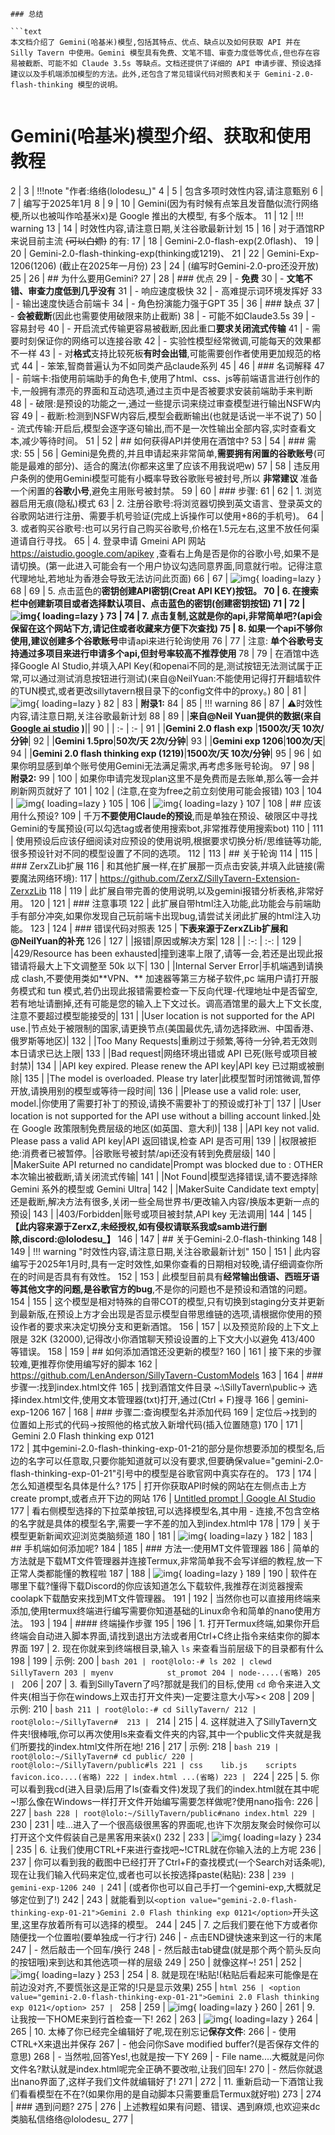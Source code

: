﻿```
### 总结

```text
本文档介绍了 Gemini(哈基米)模型,包括其特点、优点、缺点以及如何获取 API 并在 Silly Tavern 中使用。Gemini 模型具有免费、文笔不错、审查力度低等优点,但也存在容易被截断、可能不如 Claude 3.5s 等缺点。文档还提供了详细的 API 申请步骤、预设选择建议以及手机端添加模型的方法。此外,还包含了常见错误代码对照表和关于 Gemini-2.0-flash-thinking 模型的说明。
```
```

```
# Gemini(哈基米)模型介绍、获取和使用教程
  2 | 
  3 | !!!note "作者:络络(lolodesu_)"
  4 | 
  5 |       包含多项时效性内容,请注意甄别
  6 | 
  7 |       编写于2025年1月
  8 | 
  9 | 
 10 | Gemini(因为有时候有点笨且发音酷似流行网络梗,所以也被叫作哈基米x)是 Google 推出的大模型, 有多个版本。
 11 | 
 12 | !!! warning
 13 | 
 14 |       时效性内容,请注意日期,关注谷歌最新计划
 15 | 
 16 | 对于酒馆RP来说目前主流 ~~(可以白嫖)~~ 的有:
 17 | 
 18 | Gemini-2.0-flash-exp(2.0flash)、
 19 | 
 20 | Gemini-2.0-flash-thinking-exp(thinking或1219)、
 21 | 
 22 | Gemini-Exp-1206(1206) (截止在2025年一月份)
 23 | 
 24 | (编写时Gemini-2.0-pro还没开放)
 25 | 
 26 | ## 为什么要用Gemini?
 27 | 
 28 | ### 优点
 29 | - **免费**
 30 | - **文笔不错、审查力度低到几乎没有**
 31 | - 响应速度极快
 32 | - 高难提示词环境发挥好
 33 | - 输出速度快适合前端卡
 34 | - 角色扮演能力强于GPT
 35 | 
 36 | ### 缺点
 37 | - **会被截断**(因此也需要使用破限来防止截断)
 38 | - 可能不如Claude3.5s
 39 | - 容易封号
 40 | - 开启流式传输更容易被截断,因此重口**要求关闭流式传输**
 41 | - 需要时刻保证你的网络可以连接谷歌
 42 | - 实验性模型经常微调,可能每天的效果都不一样
 43 | - 对**格式**支持比较死板**有时会出错**,可能需要创作者使用更加规范的格式
 44 | - 笨笨,智商普遍认为不如同类产品claude系列
 45 | 
 46 | ### 名词解释
 47 | - 前端卡:指使用前端助手的角色卡,使用了html、css、js等前端语言进行创作的卡,一般拥有漂亮的界面和互动选项,通过主页中是否被要求安装前端助手来判断
 48 | - 破限:是预设的功能之一,通过一些提示词来绕过审查模型进行输出NSFW内容
 49 | - 截断:检测到NSFW内容后,模型会截断输出(也就是话说一半不说了)
 50 | - 流式传输:开启后,模型会逐字逐句输出,而不是一次性输出全部内容,实时查看文本,减少等待时间。
 51 | 
 52 | ## 如何获得API并使用在酒馆中?
 53 | 
 54 | ### 需求:
 55 | 
 56 | Gemini是免费的,并且申请起来非常简单,**需要拥有闲置的谷歌账号**(可能是最难的部分)、适合的魔法(你都来这里了应该不用我说吧w)
 57 | 
 58 | 违反用户条例的使用Gemini模型可能有小概率导致谷歌账号被封号,所以 **非常建议** 准备一个闲置的**谷歌小号**,避免主用账号被封禁。
 59 | 
 60 | ### 步骤:
 61 | 
 62 | 1. 浏览器启用无痕(隐私)模式
 63 | 2. 注册谷歌号:将浏览器切换到英文语言、登录英文的谷歌网站进行注册、需要手机号验证(完成上诉操作可以使用+86的手机号)。
 64 | 3. 或者购买谷歌号:也可以另行自己购买谷歌号,价格在1.5元左右,这里不放任何渠道请自行寻找。
 65 | 4. 登录申请 Gmeini API 网站 <https://aistudio.google.com/apikey>  ,查看右上角是否是你的谷歌小号,如果不是请切换。(第一此进入可能会有一个用户协议勾选同意界面,同意就行啦。记得注意代理地址,若地址为香港会导致无法访问此页面)
 66 | 
 67 | ![img](gemini/Picture-1.png){ loading=lazy }
 68 | 
 69 | 5. 点击蓝色的**密钥创建API密钥(Creat API KEY)**按钮。
 70 | 6. 在搜索栏中创建新项目或者选择默认项目、点击蓝色的密钥(创建密钥按钮)
 71 | 
 72 | ![img](gemini/Picture-2.png){ loading=lazy }
 73 | 
 74 | 7. 点击复制,这就是你的api,非常简单吧?(api会保留在这个网站下方,请记住或者收藏来方便下次查找)
 75 | 8. 如果一个api不够你使用,建议创建**多个谷歌账号**申请api来进行轮询使用
 76 | 
 77 | 注意: **单个谷歌号支持通过多项目来进行申请多个api,但封号率较高不推荐使用**
 78 | 
 79 | 在酒馆中选择Google AI Studio,并填入API Key(和openai不同的是,测试按钮无法测试属于正常,可以通过测试消息按钮进行测试)(来自@NeilYuan:不能使用记得打开翻墙软件的TUN模式,或者更改sillytavern根目录下的config文件中的proxy。)
 80 | 
 81 | ![img](gemini/Picture-3.png){ loading=lazy }
 82 | 
 83 | **附录1:**
 84 | 
 85 | !!! warning
 86 | 
 87 |       ⚠️时效性内容,请注意日期,关注谷歌最新计划
 88 | 
 89 | |**来自@Neil Yuan提供的数据(来自[Google ai studio](https://ai.google.dev/gemini-api/docs/models/gemini?hl=zh-cn) )**||
 90 | | :- | :- |
 91 | |**Gemini 2.0 flash exp** |**1500次/天    10次/分钟**|
 92 | |**Gemini 1.5pro**|**50次/天          2次/分钟**|
 93 | |**Gemini exp 1206**|**100次/天**|
 94 | |**Gemini 2.0 flash thinking exp (1219)**|**1500次/天    10次/分钟**|
 95 | 
 96 | 如果你明显感到单个账号使用Gemini无法满足需求,再考虑多账号轮询。
 97 | 
 98 | **附录2:**
 99 | 
100 | 如果你申请完发现plan这里不是免费而是去账单,那么等一会并刷新网页就好了
101 | 
102 | (注意,在变为free之前立刻使用可能会报错)
103 | 
104 | ![img](gemini/Picture-4.png){ loading=lazy }
105 | 
106 | ![img](gemini/Picture-5.png){ loading=lazy }
107 | 
108 | ## 应该用什么预设?
109 | 千万**不要使用Claude的预设**,而是单独在预设、破限区中寻找Gemini的专属预设(可以勾选tag或者使用搜索bot,非常推荐使用搜索bot)
110 | 
111 | 使用预设后应该仔细阅读对应预设的使用说明,根据要求切换分析/思维链等功能,很多预设针对不同的模型设置了不同的选项。
112 | 
113 | ## 关于轮询
114 | 
115 | ### ZerxZLib扩展
116 | 和其他扩展一样,在扩展那一页点击安装,并填入此链接(需要魔法网络环境):
117 | <https://github.com/ZerxZ/SillyTavern-Extension-ZerxzLib>
118 | 
119 | 此扩展自带完善的使用说明,以及gemini报错分析表格,非常好用。
120 | 
121 | ### 注意事项
122 | 此扩展自带html注入功能,此功能会与前端助手有部分冲突,如果你发现自己玩前端卡出现bug,请尝试关闭此扩展的html注入功能。
123 | 
124 | ### 错误代码对照表
125 | **下表来源于ZerxZLib扩展和@NeilYuan的补充**
126 | 
127 | |报错|原因或解决方案|
128 | | :-: | :-: |
129 | |429/Resource has been exhausted|撞到速率上限了,请等一会,若还是出现此报错请将最大上下文调整至 50k 以下|
130 | |Internal Server Error|手机端遇到请换成 clash,不要使用类如\*\*VPN、\*\* 加速器等第三方梯子软件,pc 端用户请打开服务模式和 tun 模式,若仍出现此报错需要检查一下反向代理-代理地址中是否留空,若有地址请删掉,还有可能是您的输入上下文过长。调高酒馆里的最大上下文长度,注意不要超过模型能接受的|
131 | |User location is not supported for the API use.|节点处于被限制的国家,请更换节点(美国最优先,请勿选择欧洲、中国香港、俄罗斯等地区)|
132 | |Too Many Requests|重刷过于频繁,等待一分钟,若无效则本日请求已达上限|
133 | |Bad request|网络环境出错或 API 已死(账号或项目被封禁)|
134 | |API key expired. Please renew the API key|API key 已过期或被删除|
135 | |The model is overloaded. Please try later|此模型暂时闭馆微调,暂停开放,请换用别的模型或等待一段时间|
136 | |Please use a valid role: user, model.|你使用了需要打补丁的预设,请换不需要补丁的预设或打补丁|
137 | |User location is not supported for the API use without a billing account linked.|处在 Google 政策限制免费层级的地区(如英国、意大利)|
138 | |API key not valid. Please pass a valid API key|API 返回错误,检查 API 是否可用|
139 | |权限被拒绝:消费者已被暂停。|谷歌账号被封禁/api还没有转到免费层级|
140 | |MakerSuite API returned no candidate|Prompt was blocked due to : OTHER 本次输出被截断,请关闭流式传输|
141 | |Not Found|模型选择错误,请不要选择除 Gemini 系外的模型或 Gemini Ultra|
142 | |MakerSuite Candidate text empty|还是截断,解决方法有很多,关闭一些全局世界书/更改输入内容/换版本更新一点的预设|
143 | |403/Forbidden|账号或项目被封禁,API key 无法调用|
144 | 
145 | **【此内容来源于ZerxZ,未经授权,如有侵权请联系我或samb进行删除,discord:@lolodesu\_】**
146 | 
147 | ## 关于Gemini-2.0-flash-thinking
148 | 
149 | !!! warning "时效性内容,请注意日期,关注谷歌最新计划"
150 | 
151 |       此内容编写于2025年1月时,具有一定时效性,如果你查看的日期相对较晚,请仔细调查你所在的时间是否具有有效性。
152 | 
153 | 此模型目前具有**经常输出俄语、西班牙语等其他文字的问题,是谷歌官方的bug**,不是你的问题也不是预设和酒馆的问题。
154 | 
155 | 这个模型是相对特殊的自带COT的模型,只有切换到staging分支并更新到最新版,在预设上方才会出现是否显示模型自带思维链的选项,请根据你使用的预设作者的要求来决定切换分支和更新酒馆。
156 | 
157 | 以及预览阶段的上下文上限是 32K (32000),记得改小你酒馆聊天预设设置的上下文大小以避免 413/400 等错误。
158 | 
159 | ## 如何添加酒馆还没更新的模型?
160 | 
161 | 接下来的步骤较难,更推荐你使用编写好的脚本
162 | https://github.com/LenAnderson/SillyTavern-CustomModels
163 | 
164 | ### 步骤一:找到index.html文件
165 | 找到酒馆文件目录 ~:\SillyTavern\public-> 选择index.html文件,使用文本管理器(txt)打开,通过(Ctrl + F)搜寻
166 | gemini-exp-1206
167 | 
168 | ### 步骤二:查询模型名并添加代码
169 | 定位后->找到的位置如上形式的代码->按照他的格式放入新增代码(插入位置随意)
170 | 
171 | <option value="gemini-2.0-flash-thinking-exp-01-21">Gemini 2.0 Flash thinking exp 0121</option>
172 | 其中gemini-2.0-flash-thinking-exp-01-21的部分是你想要添加的模型名,后边的名字可以任意取,只要你能知道就可以没有要求,但要确保value="gemini-2.0-flash-thinking-exp-01-21"引号中的模型是谷歌官网中真实存在的。
173 | 
174 | 怎么知道模型名具体是什么?
175 | 打开你获取API时候的网站在左侧点击上方create prompt,或者点开下边的网站
176 | [Untitled prompt | Google AI Studio](https://aistudio.google.com/prompts/new_chat)
177 | 看右侧模型选择的下拉菜单按钮,可以选择模型名,其中用 - 连接,不包含空格的名字就是具体的模型名字,需要一字不差的加入到index.html中
178 | 
179 | 关于模型更新新闻欢迎浏览类脑频道
180 | 
181 | ![img](gemini/Picture-6.png){ loading=lazy }
182 | 
183 | ## 手机端如何添加呢?
184 | 
185 | ### 方法一:使用MT文件管理器
186 | 简单的方法就是下载MT文件管理器并连接Termux,非常简单我不会写详细的教程,放一下正常人类都能懂的教程啦
187 | 
188 | ![img](gemini/Picture-7.png){ loading=lazy }
189 | 
190 | 软件在哪里下载?懂得下载Discord的你应该知道怎么下载软件,我推荐在浏览器搜索coolapk下载酷安来找到MT文件管理器。
191 | 
192 | 当然你也可以直接用终端来添加,使用termux终端进行编写需要你知道基础的Linux命令和简单的nano使用方法。
193 | 
194 | #### 终端操作步骤
195 | 
196 | 1. 打开Termux终端,如果你开启终端会自动进入脚本界面,请找到退出方法或者用Ctrl+C终止指令来结束你的脚本界面
197 | 2. 现在你就来到终端根目录,输入 `ls` 来查看当前层级下的目录都有什么
198 | 
199 | 示例:
200 | ```bash
201 | root@lolo:-# ls
202 | clewd            SillyTavern
203 | myenv            st_promot
204 | node-....(省略)
205 | ```
206 | 
207 | 3. 看到SillyTavern了吗?那就是我们的目标,使用 `cd` 命令来进入文件夹(相当于你在windows上双击打开文件夹)一定要注意大小写><
208 | 
209 | 示例:
210 | ```bash
211 | root@lolo:-# cd SillyTavern/
212 | root@lolo:~/SillyTavern# 
213 | ```
214 | 
215 | 4. 这样就进入了SillyTavern文件夹!很棒哦,你可以再次使用ls来查看文件夹的内容,其中一个public文件夹就是我们所要找的index.html文件所在地!
216 | 
217 | 示例:
218 | ```bash
219 | root@lolo:~/SillyTavern# cd public/
220 | root@lolo:~/SillyTavern/public#ls
221 | css    lib.js    scripts    favicon.ico....(省略)
222 | index.html ...(省略)
223 | ```
224 | 
225 | 5. 你可以看到我cd(进入目录)后用了ls(查看文件)发现了我们的index.html就在其中呢~!那么像在Windows一样打开文件开始编写需要怎样做呢?使用nano指令:
226 | 
227 | ```bash
228 | root@lolo:~/SillyTavern/public#nano index.html
229 | ```
230 | 
231 | 哇...进入了一个很高级很黑客的界面呢,也许下次朋友聚会时候你可以打开这个文件假装自己是黑客用来装x()
232 | 
233 | ![img](gemini/Picture-8.png){ loading=lazy }
234 | 
235 | 6. 让我们使用CTRL+F来进行查找吧~!CTRL就在你输入法的上方呢
236 | 
237 | 你可以看到我的截图中已经打开了Ctrl+F的查找模式(一个Search对话条呢),现在让我们输入代码来定位,或者也可以长按选择paste(粘贴):
238 | ```
239 | gemini-exp-1206
240 | ```
241 | (或者你也可以自己手打一个gemini-exp,大概就足够定位到了!)
242 | 
243 | 就能看到以`<option value="gemini-2.0-flash-thinking-exp-01-21">Gemini 2.0 Flash thinking exp 0121</option>`开头这里,这里存放着所有可以选择的模型。
244 | 
245 | 7. 之后我们要在他下方或者你随便找一个位置啦(要单独成一行才行)
246 |    - 点击END键快速来到这一行的末尾
247 |    - 然后敲击一个回车/换行
248 |    - 然后敲击tab键盘(就是那个两个箭头反向的按钮哦)来到达和其他选项一样的层级
249 | 
250 | 就像这样~!
251 | 
252 | ![img](gemini/Picture-9.png){ loading=lazy }
253 | 
254 | 8. 就是现在!粘贴!(粘贴后看起来可能像是在前边没对齐,不要慌张这是正常的!只是显示效果)
255 | ```html
256 | <option value="gemini-2.0-flash-thinking-exp-01-21">Gemini 2.0 Flash thinking exp 0121</option>
257 | ```
258 | 
259 | ![img](gemini/Picture-10.png){ loading=lazy }
260 | 
261 | 9. 让我按一下HOME来到行首检查一下!
262 | 
263 | ![img](gemini/Picture-11.png){ loading=lazy }
264 | 
265 | 10. 太棒了你已经完全编辑好了呢,现在别忘记**保存文件**:
266 |     - 使用CTRL+X来退出并保存
267 |     - 他会问你Save modified buffer?(是否保存文件的意思)
268 |     - 当然啦,回答Yes!,也就是按一下Y
269 |     - File name....大概就是问你文件名?默认就是index.html呢完全正确不要改啦,让我们回车!
270 |     - 然后你就退出nano界面了,这样子我们文件就编辑好了!
271 | 
272 | 11. 重新启动一下酒馆让我们看看模型在不在?(如果你用的是自动脚本只需要重启Termux就好啦)
273 | 
274 | ### 遇到问题?
275 | 
276 | 上述教程如果有问题、错误、遇到麻烦,也欢迎来dc类脑私信络络@lolodesu_
277 |
